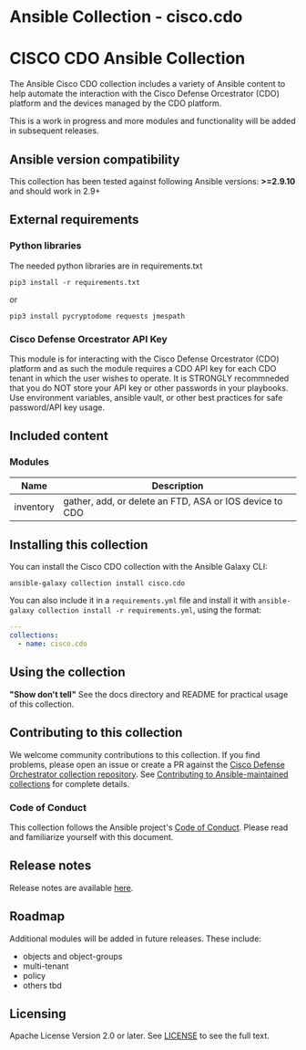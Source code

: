 # Ansible Collection - cisco.cdo

# CISCO CDO Ansible Collection

The Ansible Cisco CDO collection includes a variety of Ansible content to help automate the interaction with the Cisco Defense Orcestrator (CDO) platform and the devices managed by the CDO platform.

This is a work in progress and more modules and functionality will be added in subsequent releases.

## Ansible version compatibility

This collection has been tested against following Ansible versions: **>=2.9.10** and should work in 2.9+

## External requirements
### Python libraries
The needed python libraries are in requirements.txt
```
pip3 install -r requirements.txt
```
or
```
pip3 install pycryptodome requests jmespath
```

### Cisco Defense Orcestrator API Key
This module is for interacting with the Cisco Defense Orcestrator (CDO) platform and as such the module requires a CDO API key for each CDO tenant in which the user wishes to operate. It is STRONGLY recommneded that you do NOT store your API key or other passwords in your playbooks. Use environment variables, ansible vault, or other best practices for safe password/API key usage.

## Included content
<!--start collection content-->
### Modules
| Name      | Description                                             |
| --------- | ------------------------------------------------------- |
| inventory | gather, add, or delete an FTD, ASA or IOS device to CDO |
<!--end collection content-->

## Installing this collection
You can install the Cisco CDO collection with the Ansible Galaxy CLI:

    ansible-galaxy collection install cisco.cdo

You can also include it in a `requirements.yml` file and install it with `ansible-galaxy collection install -r requirements.yml`, using the format:

```yaml
---
collections:
  - name: cisco.cdo
```
## Using the collection
**"Show don't tell"**
See the docs directory and README for practical usage of this collection.

## Contributing to this collection
We welcome community contributions to this collection. If you find problems, please open an issue or create a PR against the [Cisco Defense Orchestrator collection repository](https://github.com/CiscoDevNet/ansible-cisco-cdo). See [Contributing to Ansible-maintained collections](https://docs.ansible.com/ansible/devel/community/contributing_maintained_collections.html#contributing-maintained-collections) for complete details.

### Code of Conduct
This collection follows the Ansible project's
[Code of Conduct](https://docs.ansible.com/ansible/devel/community/code_of_conduct.html).
Please read and familiarize yourself with this document.

## Release notes
<!--Add a link to a changelog.md file or an external docsite to cover this information. -->
Release notes are available [here](https://github.com/CiscoDevNet/ansible-cisco-cdo/blob/main/CHANGELOG.rst).

## Roadmap
Additional modules will be added in future releases. These include:
- objects and object-groups
- multi-tenant
- policy
- others tbd
<!-- Optional. Include the roadmap for this collection, and the proposed release/versioning strategy so users can anticipate the upgrade/update cycle. -->
## Licensing
Apache License Version 2.0 or later.
See [LICENSE](https://www.apache.org/licenses/LICENSE-2.0) to see the full text.
